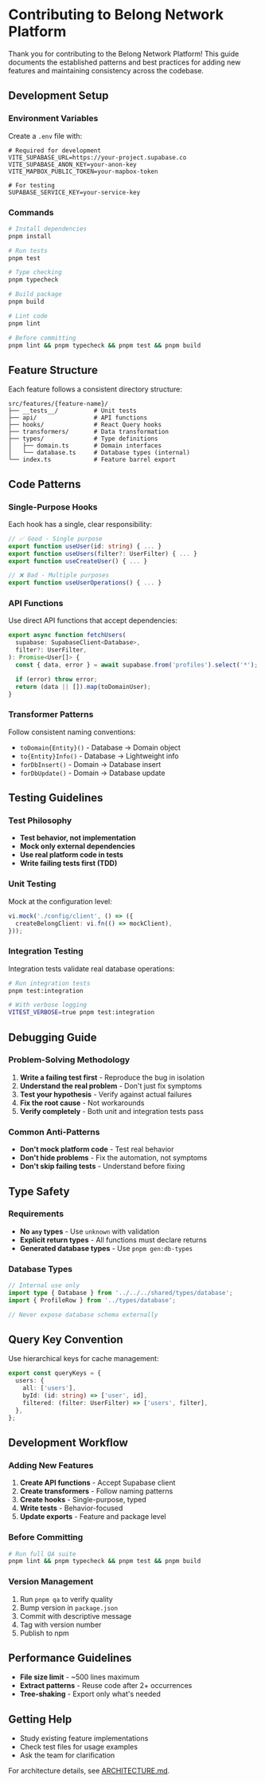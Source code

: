 # Contributing to Belong Network Platform

Thank you for contributing to the Belong Network Platform! This guide documents the established patterns and best practices for adding new features and maintaining consistency across the codebase.

## Development Setup

### Environment Variables

Create a `.env` file with:

```env
# Required for development
VITE_SUPABASE_URL=https://your-project.supabase.co
VITE_SUPABASE_ANON_KEY=your-anon-key
VITE_MAPBOX_PUBLIC_TOKEN=your-mapbox-token

# For testing
SUPABASE_SERVICE_KEY=your-service-key
```

### Commands

```bash
# Install dependencies
pnpm install

# Run tests
pnpm test

# Type checking
pnpm typecheck

# Build package
pnpm build

# Lint code
pnpm lint

# Before committing
pnpm lint && pnpm typecheck && pnpm test && pnpm build
```

## Feature Structure

Each feature follows a consistent directory structure:

```
src/features/{feature-name}/
├── __tests__/          # Unit tests
├── api/                # API functions
├── hooks/              # React Query hooks
├── transformers/       # Data transformation
├── types/              # Type definitions
│   ├── domain.ts       # Domain interfaces
│   └── database.ts     # Database types (internal)
└── index.ts            # Feature barrel export
```

## Code Patterns

### Single-Purpose Hooks

Each hook has a single, clear responsibility:

```typescript
// ✅ Good - Single purpose
export function useUser(id: string) { ... }
export function useUsers(filter?: UserFilter) { ... }
export function useCreateUser() { ... }

// ❌ Bad - Multiple purposes
export function useUserOperations() { ... }
```

### API Functions

Use direct API functions that accept dependencies:

```typescript
export async function fetchUsers(
  supabase: SupabaseClient<Database>,
  filter?: UserFilter,
): Promise<User[]> {
  const { data, error } = await supabase.from('profiles').select('*');

  if (error) throw error;
  return (data || []).map(toDomainUser);
}
```

### Transformer Patterns

Follow consistent naming conventions:

- `toDomain{Entity}()` - Database → Domain object
- `to{Entity}Info()` - Database → Lightweight info
- `forDbInsert()` - Domain → Database insert
- `forDbUpdate()` - Domain → Database update

## Testing Guidelines

### Test Philosophy

- **Test behavior, not implementation**
- **Mock only external dependencies**
- **Use real platform code in tests**
- **Write failing tests first (TDD)**

### Unit Testing

Mock at the configuration level:

```typescript
vi.mock('./config/client', () => ({
  createBelongClient: vi.fn(() => mockClient),
}));
```

### Integration Testing

Integration tests validate real database operations:

```bash
# Run integration tests
pnpm test:integration

# With verbose logging
VITEST_VERBOSE=true pnpm test:integration
```

## Debugging Guide

### Problem-Solving Methodology

1. **Write a failing test first** - Reproduce the bug in isolation
2. **Understand the real problem** - Don't just fix symptoms
3. **Test your hypothesis** - Verify against actual failures
4. **Fix the root cause** - Not workarounds
5. **Verify completely** - Both unit and integration tests pass

### Common Anti-Patterns

- **Don't mock platform code** - Test real behavior
- **Don't hide problems** - Fix the automation, not symptoms
- **Don't skip failing tests** - Understand before fixing

## Type Safety

### Requirements

- **No `any` types** - Use `unknown` with validation
- **Explicit return types** - All functions must declare returns
- **Generated database types** - Use `pnpm gen:db-types`

### Database Types

```typescript
// Internal use only
import type { Database } from '../../../shared/types/database';
import { ProfileRow } from '../types/database';

// Never expose database schema externally
```

## Query Key Convention

Use hierarchical keys for cache management:

```typescript
export const queryKeys = {
  users: {
    all: ['users'],
    byId: (id: string) => ['user', id],
    filtered: (filter: UserFilter) => ['users', filter],
  },
};
```

## Development Workflow

### Adding New Features

1. **Create API functions** - Accept Supabase client
2. **Create transformers** - Follow naming patterns
3. **Create hooks** - Single-purpose, typed
4. **Write tests** - Behavior-focused
5. **Update exports** - Feature and package level

### Before Committing

```bash
# Run full QA suite
pnpm lint && pnpm typecheck && pnpm test && pnpm build
```

### Version Management

1. Run `pnpm qa` to verify quality
2. Bump version in `package.json`
3. Commit with descriptive message
4. Tag with version number
5. Publish to npm

## Performance Guidelines

- **File size limit** - ~500 lines maximum
- **Extract patterns** - Reuse code after 2+ occurrences
- **Tree-shaking** - Export only what's needed

## Getting Help

- Study existing feature implementations
- Check test files for usage examples
- Ask the team for clarification

For architecture details, see [ARCHITECTURE.md](./ARCHITECTURE.md).
